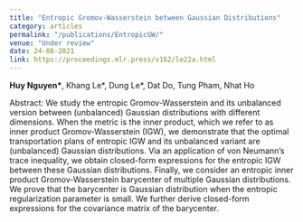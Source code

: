 ```yaml
---
title: "Entropic Gromov-Wasserstein between Gaussian Distributions"
category: articles
permalink: "/publications/EntropicGW/"
venue: "Under review"
date: 24-08-2021
link: https://proceedings.mlr.press/v162/le22a.html
---
```


[comment]: <> (<a href="https://proceedings.mlr.press/v162/le22a.html">Arxiv</a>.)
<b>Huy Nguyen\*</b>, Khang Le\*, Dung Le\*, Dat Do, Tung Pham, Nhat Ho

Abstract: We study the entropic Gromov-Wasserstein and its unbalanced version between (unbalanced)
Gaussian distributions with different dimensions. When the metric is the inner product, which
we refer to as inner product Gromov-Wasserstein (IGW), we demonstrate that the optimal
transportation plans of entropic IGW and its unbalanced variant are (unbalanced) Gaussian
distributions. Via an application of von Neumann’s trace inequality, we obtain closed-form
expressions for the entropic IGW between these Gaussian distributions. Finally, we consider an
entropic inner product Gromov-Wasserstein barycenter of multiple Gaussian distributions. We
prove that the barycenter is Gaussian distribution when the entropic regularization parameter
is small. We further derive closed-form expressions for the covariance matrix of the barycenter.

